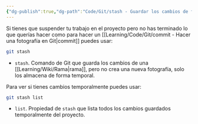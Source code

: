 ```yaml
---
{"dg-publish":true,"dg-path":"Code/Git/stash - Guardar los cambios de forma temporal en Git.md","permalink":"/code/git/stash-guardar-los-cambios-de-forma-temporal-en-git/","created":"2024-03-29T18:21","updated":"2024-03-29T18:21"}
---
```


Si tienes que suspender tu trabajo en el proyecto pero no has terminado lo que querías hacer como para hacer un [[Learning/Code/Git/commit - Hacer una fotografía en Git\|commit]] puedes usar:
```bash
git stash
```
- `stash`. Comando de Git que guarda los cambios de una [[Learning/Wiki/Rama\|rama]], pero no crea una nueva fotografía, solo los almacena de forma temporal.

Para ver si tienes cambios temporalmente puedes usar:
```bash
git stash list
```
- `list`. Propiedad de `stash` que lista todos los cambios guardados temporalmente del proyecto.